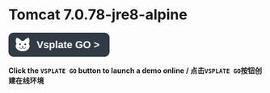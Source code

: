 # Tomcat 7.0.78-jre8-alpine

<a href="https://www.vsplate.com/?docker-compose=https://github.com/vsplate/dcenvs/tomcat/7.0.78-jre8-alpine"><img alt="VSPLATE GO" src="https://raw.githubusercontent.com/vsplate/images/master/vsgo_btn.png" width="200px"></a>

**Click the `VSPLATE GO` button to launch a demo online / 点击`VSPLATE GO`按钮创建在线环境**
